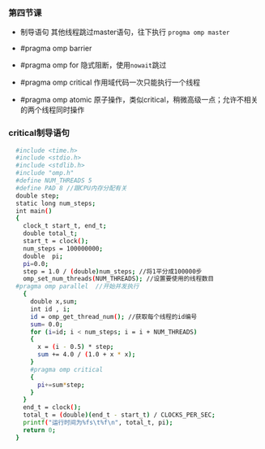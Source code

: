 ### 第四节课
+ 制导语句
  其他线程跳过master语句，往下执行
  `progma omp master`

+ #pragma omp barrier
  
+ #pragma omp for
  隐式阻断，使用`nowait`跳过

+ #pragma omp critical
  作用域代码一次只能执行一个线程

+ #pragma omp atomic
  原子操作，类似critical，稍微高级一点；允许不相关的两个线程同时操作
  



### critical制导语句
  ```bash
    #include <time.h>
    #include <stdio.h>
    #include <stdlib.h>
    #include "omp.h"
    #define NUM_THREADS 5
    #define PAD 8 //跟CPU内存分配有关
    double step;
    static long num_steps;
    int main()
    {
      clock_t start_t, end_t;
      double total_t;
      start_t = clock();
      num_steps = 100000000;
      double  pi;
      pi=0.0;
      step = 1.0 / (double)num_steps; //将1平分成100000步
      omp_set_num_threads(NUM_THREADS); //设置要使用的线程数目
    #pragma omp parallel  //开始并发执行
      {
        double x,sum;
        int id , i;
        id = omp_get_thread_num(); //获取每个线程的id编号
        sum= 0.0;
        for (i=id; i < num_steps; i = i + NUM_THREADS)
        {
          x = (i - 0.5) * step; 
          sum += 4.0 / (1.0 + x * x);
        }
        #pragma omp critical
        {
          pi+=sum*step;
        }
      }
      end_t = clock();
      total_t = (double)(end_t - start_t) / CLOCKS_PER_SEC;
      printf("运行时间为%fs\t%f\n", total_t, pi);
      return 0;
    }
```
